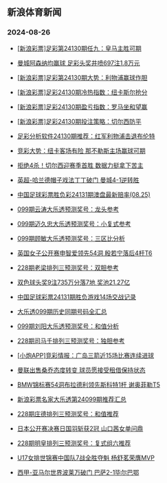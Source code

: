 ## 新浪体育新闻 
### 2024-08-26

+ [[新浪彩票]足彩第24130期任九：皇马主胜可期](https://sports.sina.com.cn/l/2024-08-25/doc-inckvenn1027704.shtml)

+ [曼城阿森纳均赢球 足彩头奖井喷697注1.8万元](https://sports.sina.com.cn/l/2024-08-25/doc-inckvent6277775.shtml)

+ [[新浪彩票]足彩第24130期大势：利物浦赢球作胆](https://sports.sina.com.cn/l/2024-08-25/doc-inckvenn1027543.shtml)

+ [[新浪彩票]足彩24130期冷热指数：纽卡斯尔抢分](https://sports.sina.com.cn/l/2024-08-25/doc-inckvenn1028262.shtml)

+ [[新浪彩票]足彩24130期盈亏指数：罗马坐和望赢](https://sports.sina.com.cn/l/2024-08-25/doc-inckvenp7805138.shtml)

+ [[新浪彩票]足彩24130期投注策略：切尔西防平](https://sports.sina.com.cn/l/2024-08-25/doc-inckvenr9513513.shtml)

+ [足彩分析软件24130期推荐：红军利物浦击退布伦特](https://sports.sina.com.cn/l/2024-08-25/doc-inckvenr9510814.shtml)

+ [竞彩大势：纽卡客场有险 那不勒斯主场赢球可期](https://sports.sina.com.cn/l/2024-08-25/doc-inckvenr9514098.shtml)

+ [拒绝4杀！切尔西迎赛季首胜 数据力挺拿下苦主](https://sports.sina.com.cn/l/2024-08-25/doc-inckvrap6063370.shtml)

+ [英超-哈兰德帽子戏法丁丁破门 曼城4-1逆转胜](https://sports.sina.com.cn/g/pl/2024-08-25/doc-inckvkum7681659.shtml)

+ [中国足球彩票胜负彩24131期澳盘最新赔率(08.25)](https://sports.sina.com.cn/l/2024-08-25/doc-inckvvkf7483260.shtml)

+ [099期云涛大乐透预测奖号：龙头参考](https://sports.sina.com.cn/l/2024-08-25/doc-inckvvkf7490258.shtml)

+ [099期迈久忠大乐透预测奖号：小复式参考](https://sports.sina.com.cn/l/2024-08-25/doc-inckvvke0713047.shtml)

+ [099期顾敏大乐透预测奖号：三区比分析](https://sports.sina.com.cn/l/2024-08-25/doc-inckvvke0712970.shtml)

+ [英国女子公开赛申智爱领先54洞 殷若宁落后4杆T6](https://sports.sina.com.cn/golf/lpga/2024-08-25/doc-inckvkuk0911744.shtml)

+ [228期老梁排列三预测奖号：双胆参考](https://sports.sina.com.cn/l/2024-08-25/doc-inckvzsa0590384.shtml)

+ [双色球头奖9注735万分落7地 奖池21.27亿](https://sports.sina.com.cn/l/2024-08-25/doc-inckwspz5588997.shtml)

+ [中国足球彩票24131期胜负游戏14场交战记录](https://sports.sina.com.cn/l/2024-08-25/doc-inckvvkf7483685.shtml)

+ [大乐透099期历史同期号码全汇总](https://sports.sina.com.cn/l/2024-08-25/doc-inckvzsc7371788.shtml)

+ [099期刘阳大乐透预测奖号：和值分析](https://sports.sina.com.cn/l/2024-08-25/doc-inckvvke0712438.shtml)

+ [228期司马千排列三预测奖号：独胆参考](https://sports.sina.com.cn/l/2024-08-25/doc-inckvvke0719802.shtml)

+ [[小炮APP]竞彩情报：广岛三箭近15场比赛连续进球](https://sports.sina.com.cn/l/2024-08-25/doc-inckupqx9841765.shtml)

+ [曼联出售桑乔态度转变 球员愿接受租借保持状态](https://sports.sina.com.cn/g/pl/2024-08-25/doc-inckvzsa0612088.shtml)

+ [BMW锦标赛54洞布拉德利领先斯科特1杆 谢奥菲勒T5](https://sports.sina.com.cn/golf/pgatour/2024-08-25/doc-inckvkup9402355.shtml)

+ [新浪彩票名家大乐透第24099期推荐汇总](https://sports.sina.com.cn/l/2024-08-25/doc-inckvzsf9083974.shtml)

+ [228期庄德排列三预测奖号：和值推荐](https://sports.sina.com.cn/l/2024-08-25/doc-inckvvke0718814.shtml)

+ [日本公开赛决赛日国羽斩获2冠 山口茜女单问鼎](https://sports.sina.com.cn/others/badmin/2024-08-25/doc-inckvzsa0596353.shtml)

+ [228期明皇排列三预测奖号：复式组六推荐](https://sports.sina.com.cn/l/2024-08-25/doc-inckvzsf9080873.shtml)

+ [U17女排世锦赛中国队7战全胜夺魁 杨舒茗荣膺MVP](https://sports.sina.com.cn/others/volleyball/2024-08-25/doc-inckvkuk0928422.shtml)

+ [西甲-亚马尔世界波莱万破门 巴萨2-1毕尔巴鄂](https://sports.sina.com.cn/g/laliga/2024-08-25/doc-inckvkuk0905212.shtml)

